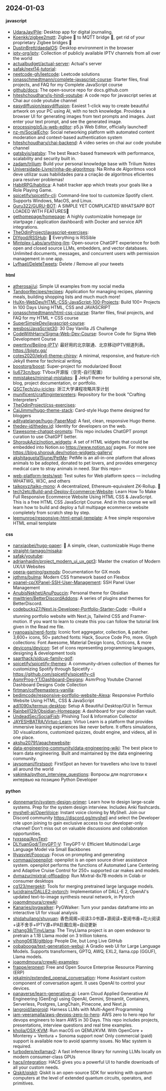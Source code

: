 ## 2024-01-03

#### javascript
* [UdaraJay/Pile](https://github.com/UdaraJay/Pile): Desktop app for digital journaling.
* [Koenkk/zigbee2mqtt](https://github.com/Koenkk/zigbee2mqtt): Zigbee 🐝 to MQTT bridge 🌉, get rid of your proprietary Zigbee bridges 🔨
* [DustinBrett/daedalOS](https://github.com/DustinBrett/daedalOS): Desktop environment in the browser
* [iptv-org/iptv](https://github.com/iptv-org/iptv): Collection of publicly available IPTV channels from all over the world
* [actualbudget/actual-server](https://github.com/actualbudget/actual-server): Actual's server
* [safak/next14-tutorial](https://github.com/safak/next14-tutorial): 
* [neetcode-gh/leetcode](https://github.com/neetcode-gh/leetcode): Leetcode solutions
* [jonasschmedtmann/complete-javascript-course](https://github.com/jonasschmedtmann/complete-javascript-course): Starter files, final projects, and FAQ for my Complete JavaScript course
* [github/docs](https://github.com/github/docs): The open-source repo for docs.github.com
* [hiteshchoudhary/js-hindi-youtube](https://github.com/hiteshchoudhary/js-hindi-youtube): A code repo for javascript series at Chai aur code youtube channel
* [easydiffusion/easydiffusion](https://github.com/easydiffusion/easydiffusion): Easiest 1-click way to create beautiful artwork on your PC using AI, with no tech knowledge. Provides a browser UI for generating images from text prompts and images. Just enter your text prompt, and see the generated image.
* [processing/p5.js-web-editor](https://github.com/processing/p5.js-web-editor): p5.js Web Editor, officially launched!
* [nz-m/SocialEcho](https://github.com/nz-m/SocialEcho): Social networking platform with automated content moderation and context-based authentication system
* [hiteshchoudhary/chai-backend](https://github.com/hiteshchoudhary/chai-backend): A video series on chai aur code youtube channel
* [gatsbyjs/gatsby](https://github.com/gatsbyjs/gatsby): The best React-based framework with performance, scalability and security built in.
* [zadam/trilium](https://github.com/zadam/trilium): Build your personal knowledge base with Trilium Notes
* [Universidade-Livre/rinha-de-algoritmos](https://github.com/Universidade-Livre/rinha-de-algoritmos): Na Rinha de Algoritmos você deve utilizar suas habilidades para a criação de algoritmos eficientes para resolver problemas!
* [HabitRPG/habitica](https://github.com/HabitRPG/habitica): A habit tracker app which treats your goals like a Role Playing Game.
* [spicetify/spicetify-cli](https://github.com/spicetify/spicetify-cli): Command-line tool to customize Spotify client. Supports Windows, MacOS, and Linux.
* [Guru322/GURU-BOT](https://github.com/Guru322/GURU-BOT): A SIMPLE YET COMPLICATED WHATSAPP BOT LOADED WITH FEATURES🚩
* [gethomepage/homepage](https://github.com/gethomepage/homepage): A highly customizable homepage (or startpage / application dashboard) with Docker and service API integrations.
* [TheOdinProject/javascript-exercises](https://github.com/TheOdinProject/javascript-exercises): 
* [DIYgod/RSSHub](https://github.com/DIYgod/RSSHub): 🍰 Everything is RSSible
* [Mintplex-Labs/anything-llm](https://github.com/Mintplex-Labs/anything-llm): Open-source ChatGPT experience for both open and closed source LLMs, embedders, and vector databases. Unlimited documents, messages, and concurrent users with permission management in one app.
* [Lyfhael/DeleteTweets](https://github.com/Lyfhael/DeleteTweets): Delete / Remove all your tweets

#### html
* [atherosai/ui](https://github.com/atherosai/ui): Simple UI examples from my social media
* [TandoorRecipes/recipes](https://github.com/TandoorRecipes/recipes): Application for managing recipes, planning meals, building shopping lists and much much more!
* [HuXn-WebDev/HTML-CSS-JavaScript-100-Projects](https://github.com/HuXn-WebDev/HTML-CSS-JavaScript-100-Projects): Build 100+ Projects In 100 Days Using HTML, CSS and JAVASCRIPT
* [jonasschmedtmann/html-css-course](https://github.com/jonasschmedtmann/html-css-course): Starter files, final projects, and FAQ for my HTML + CSS course
* [SuperSimpleDev/javascript-course](https://github.com/SuperSimpleDev/javascript-course): 
* [wesbos/JavaScript30](https://github.com/wesbos/JavaScript30): 30 Day Vanilla JS Challenge
* [CodeWithHarry/Sigma-Web-Dev-Course](https://github.com/CodeWithHarry/Sigma-Web-Dev-Course): Source Code for Sigma Web Development Course
* [qwerttvv/Beijing-IPTV](https://github.com/qwerttvv/Beijing-IPTV): 最好用的北京联通、北京移动IPTV频道列表。https://bjiptv.gq/
* [cotes2020/jekyll-theme-chirpy](https://github.com/cotes2020/jekyll-theme-chirpy): A minimal, responsive, and feature-rich Jekyll theme for technical writing.
* [boostorg/boost](https://github.com/boostorg/boost): Super-project for modularized Boost
* [liu673cn/bug](https://github.com/liu673cn/bug): TVbox开源版（空壳-自行配置）
* [mmistakes/minimal-mistakes](https://github.com/mmistakes/minimal-mistakes): 📐 Jekyll theme for building a personal site, blog, project documentation, or portfolio.
* [QSCTech/zju-icicles](https://github.com/QSCTech/zju-icicles): 浙江大学课程攻略共享计划
* [munificent/craftinginterpreters](https://github.com/munificent/craftinginterpreters): Repository for the book "Crafting Interpreters"
* [TheOdinProject/css-exercises](https://github.com/TheOdinProject/css-exercises): 
* [CaiJimmy/hugo-theme-stack](https://github.com/CaiJimmy/hugo-theme-stack): Card-style Hugo theme designed for bloggers
* [adityatelange/hugo-PaperMod](https://github.com/adityatelange/hugo-PaperMod): A fast, clean, responsive Hugo theme.
* [thedev-id/thedev.id](https://github.com/thedev-id/thedev.id): Identity for developers on the web.
* [f/awesome-chatgpt-prompts](https://github.com/f/awesome-chatgpt-prompts): This repo includes ChatGPT prompt curation to use ChatGPT better.
* [ShoroukAziz/notion_widgets](https://github.com/ShoroukAziz/notion_widgets): A set of HTML widgets that could be embedded into Notion.so https://www.notion.so/ pages. For more see https://blog.shorouk.dev/notion-widgets-gallery/
* [akshitagupta15june/PetMe](https://github.com/akshitagupta15june/PetMe): PetMe is an all-in-one platform that allows animals to be adopted, donated to pet lovers, and provides emergency medical care to stray animals in need. Star this repo⭐
* [web-platform-tests/wpt](https://github.com/web-platform-tests/wpt): Test suites for Web platform specs — including WHATWG, W3C, and others
* [taikoxyz/taiko-mono](https://github.com/taikoxyz/taiko-mono): A decentralized, Ethereum-equivalent ZK-Rollup. 🥁
* [tech2etc/Build-and-Deploy-Ecommerce-Website](https://github.com/tech2etc/Build-and-Deploy-Ecommerce-Website): Learn How To Make Full Responsive Ecommerce Website Using HTML CSS & JavaScript. This is a free HTML CSS JavaScript Course. And in this course we will learn how to build and deploy a full multipage ecommerce website completely from scratch step by step.
* [leemunroe/responsive-html-email-template](https://github.com/leemunroe/responsive-html-email-template): A free simple responsive HTML email template

#### css
* [nanxiaobei/hugo-paper](https://github.com/nanxiaobei/hugo-paper): 🪺 A simple, clean, customizable Hugo theme
* [straight-tamago/misaka](https://github.com/straight-tamago/misaka): 
* [safak/youtube](https://github.com/safak/youtube): 
* [adrianhajdin/project_modern_ui_ux_gpt3](https://github.com/adrianhajdin/project_modern_ui_ux_gpt3): Master the creation of Modern UX/UI Websites
* [opera-gaming/gxmods](https://github.com/opera-gaming/gxmods): Documentation for GX mods
* [jgthms/bulma](https://github.com/jgthms/bulma): Modern CSS framework based on Flexbox
* [xpanel-cp/XPanel-SSH-User-Management](https://github.com/xpanel-cp/XPanel-SSH-User-Management): SSH Panel User Management
* [AnubisNekhet/AnuPpuccin](https://github.com/AnubisNekhet/AnuPpuccin): Personal theme for Obsidian
* [mwittrien/BetterDiscordAddons](https://github.com/mwittrien/BetterDiscordAddons): A series of plugins and themes for BetterDiscord.
* [codebucks27/Next.js-Developer-Portfolio-Starter-Code](https://github.com/codebucks27/Next.js-Developer-Portfolio-Starter-Code): ⭐Build a stunning portfolio website with Next.js, Tailwind CSS and Framer-motion. If you want to learn to create this you can follow the tutorial link given in the Read me file.
* [ryanoasis/nerd-fonts](https://github.com/ryanoasis/nerd-fonts): Iconic font aggregator, collection, & patcher. 3,600+ icons, 50+ patched fonts: Hack, Source Code Pro, more. Glyph collections: Font Awesome, Material Design Icons, Octicons, & more
* [devicons/devicon](https://github.com/devicons/devicon): Set of icons representing programming languages, designing & development tools
* [saarthack/sidcup-family-golf](https://github.com/saarthack/sidcup-family-golf): 
* [spicetify/spicetify-themes](https://github.com/spicetify/spicetify-themes): A community-driven collection of themes for customizing Spotify through Spicetify - https://github.com/spicetify/spicetify-cli
* [AsmrProg-YT/Dashboard-Designs](https://github.com/AsmrProg-YT/Dashboard-Designs): AsmrProg Youtube Channel Dashboard Designs Code Collection
* [firtman/coffeemasters-vanilla](https://github.com/firtman/coffeemasters-vanilla): 
* [bedimcode/responsive-portfolio-website-Alexa](https://github.com/bedimcode/responsive-portfolio-website-Alexa): Responsive Portfolio Website Using HTML, CSS & JavaScript
* [adi1090x/termux-desktop](https://github.com/adi1090x/termux-desktop): Setup A Beautiful Desktop/GUI In Termux
* [Rainbell129/Obsidian-Homepage](https://github.com/Rainbell129/Obsidian-Homepage): A dashboard for your obsidian vault.
* [UndeadSec/SocialFish](https://github.com/UndeadSec/SocialFish): Phishing Tool & Information Collector
* [JAYESHBATRA/Virtuo-Learn](https://github.com/JAYESHBATRA/Virtuo-Learn): Virtuo Learn is a platform that provides immersive learning experiences like never before. It offers simulations, 3D visualizations, customized quizzes, doubt engine, and videos, all in one place.
* [akshu20791/apachewebsite](https://github.com/akshu20791/apachewebsite): 
* [data-engineering-community/data-engineering-wiki](https://github.com/data-engineering-community/data-engineering-wiki): The best place to learn data engineering. Built and maintained by the data engineering community.
* [jaysomani/firstspot](https://github.com/jaysomani/firstspot): FirstSpot an heven for travellers who love to travel all around the world
* [yakimka/python_interview_questions](https://github.com/yakimka/python_interview_questions): Вопросы для подготовки к интервью на позицию Python Developer

#### python
* [donnemartin/system-design-primer](https://github.com/donnemartin/system-design-primer): Learn how to design large-scale systems. Prep for the system design interview. Includes Anki flashcards.
* [myshell-ai/OpenVoice](https://github.com/myshell-ai/OpenVoice): Instant voice cloning by MyShell. Join our Discord community https://discord.gg/myshell and select the Developer role upon joining to gain exclusive access to our developer-only channel! Don't miss out on valuable discussions and collaboration opportunities.
* [tyxsspa/AnyText](https://github.com/tyxsspa/AnyText): 
* [DLYuanGod/TinyGPT-V](https://github.com/DLYuanGod/TinyGPT-V): TinyGPT-V: Efficient Multimodal Large Language Model via Small Backbones
* [lllyasviel/Fooocus](https://github.com/lllyasviel/Fooocus): Focus on prompting and generating
* [commaai/openpilot](https://github.com/commaai/openpilot): openpilot is an open source driver assistance system. openpilot performs the functions of Automated Lane Centering and Adaptive Cruise Control for 250+ supported car makes and models.
* [dvmazur/mixtral-offloading](https://github.com/dvmazur/mixtral-offloading): Run Mixtral-8x7B models in Colab or consumer desktops
* [cg123/mergekit](https://github.com/cg123/mergekit): Tools for merging pretrained large language models.
* [lucidrains/DALLE2-pytorch](https://github.com/lucidrains/DALLE2-pytorch): Implementation of DALL-E 2, OpenAI's updated text-to-image synthesis neural network, in Pytorch
* [joaomdmoura/crewAI](https://github.com/joaomdmoura/crewAI): 
* [Kanaries/pygwalker](https://github.com/Kanaries/pygwalker): PyGWalker: Turn your pandas dataframe into an interactive UI for visual analysis
* [shidahuilang/shuyuan](https://github.com/shidahuilang/shuyuan): 香色闺阁+阅读3.0书源+源阅读+爱阅书香+花火阅读+读不舍手+IPTV源+IPA巨魔应用=自动更新
* [jzhang38/TinyLlama](https://github.com/jzhang38/TinyLlama): The TinyLlama project is an open endeavor to pretrain a 1.1B Llama model on 3 trillion tokens.
* [yihong0618/gitblog](https://github.com/yihong0618/gitblog): People Die, but Long Live GitHub
* [oobabooga/text-generation-webui](https://github.com/oobabooga/text-generation-webui): A Gradio web UI for Large Language Models. Supports transformers, GPTQ, AWQ, EXL2, llama.cpp (GGUF), Llama models.
* [joaomdmoura/crewAI-examples](https://github.com/joaomdmoura/crewAI-examples): 
* [frappe/erpnext](https://github.com/frappe/erpnext): Free and Open Source Enterprise Resource Planning (ERP)
* [jekalmin/extended_openai_conversation](https://github.com/jekalmin/extended_openai_conversation): Home Assistant custom component of conversation agent. It uses OpenAI to control your devices.
* [panaverse/learn-generative-ai](https://github.com/panaverse/learn-generative-ai): Learn Cloud Applied Generative AI Engineering (GenEng) using OpenAI, Gemini, Streamlit, Containers, Serverless, Postgres, LangChain, Pinecone, and Next.js
* [langroid/langroid](https://github.com/langroid/langroid): Harness LLMs with Multi-Agent Programming
* [iam-veeramalla/aws-devops-zero-to-hero](https://github.com/iam-veeramalla/aws-devops-zero-to-hero): AWS zero to hero repo for devops engineers to learn AWS in 30 Days. This repo includes projects, presentations, interview questions and real time examples.
* [kholia/OSX-KVM](https://github.com/kholia/OSX-KVM): Run macOS on QEMU/KVM. With OpenCore + Monterey + Ventura + Sonoma support now! Only commercial (paid) support is available now to avoid spammy issues. No Mac system is required.
* [turboderp/exllamav2](https://github.com/turboderp/exllamav2): A fast inference library for running LLMs locally on modern consumer-class GPUs
* [hacs/integration](https://github.com/hacs/integration): HACS gives you a powerful UI to handle downloads of all your custom needs.
* [Qiskit/qiskit](https://github.com/Qiskit/qiskit): Qiskit is an open-source SDK for working with quantum computers at the level of extended quantum circuits, operators, and primitives.
